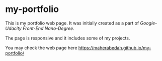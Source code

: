 # my-portfolio

This is my portfolio web page.
It was initially created as a part of *Google-Udacity Front-End Nano-Degree*.

The page is responsive and it includes some of my projects.


You may check the web page here https://maherabedah.github.io/my-portfolio/ 
